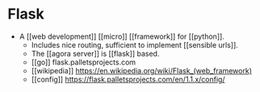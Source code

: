 # Flask

- A [[web development]] [[micro]] [[framework]] for [[python]].
	- Includes nice routing, sufficient to implement [[sensible urls]].
	- The [[agora server]] is [[flask]] based.
	- [[go]] flask.palletsprojects.com
	- [[wikipedia]] https://en.wikipedia.org/wiki/Flask_(web_framework)
	- [[config]] https://flask.palletsprojects.com/en/1.1.x/config/


